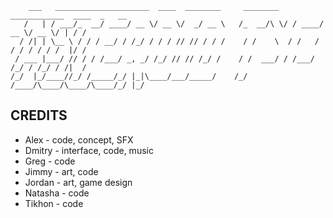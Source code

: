 ```
    ___   _____________________  ____  ________     ________  ____________  ____  _   __
   /   | / ___/_  __/ ____/ __ \/ __ \/  _/ __ \   /_  __/\ \/ / ____/ __ \/ __ \/ | / /
  / /| | \__ \ / / / __/ / /_/ / / / // // / / /    / /    \  / /   / / / / / / /  |/ /
 / ___ |___/ // / / /___/ _, _/ /_/ // // /_/ /    / /  ___/ / /___/ /_/ / /_/ / /|  /
/_/  |_/____//_/ /_____/_/ |_|\____/___/_____/    /_/  /____/\____/\____/\____/_/ |_/
```

CREDITS
-------
* Alex - code, concept, SFX
* Dmitry - interface, code, music
* Greg - code
* Jimmy - art, code
* Jordan - art, game design
* Natasha - code
* Tikhon - code
